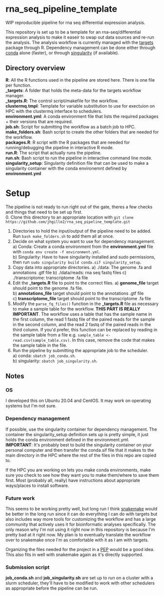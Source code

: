 # rna_seq_pipeline_template
WIP reproducible pipeline for rna seq differential expression analysis. 

This repository is set up to be a template for an rna-seq/differential expression analysis to make it easeir to swap out data sources and re-run the analysis. The analysis workflow is currently managed with the [targets](https://books.ropensci.org/targets/) package through R. Dependency management can be done either through [conda](https://docs.conda.io/en/latest/) alone (faster), or through [singularity](https://singularity-userdoc.readthedocs.io/en/latest/) (if available). 

## Directory overview
**R**: All the R functions used in the pipeline are stored here. There is one file per function.   
**_targets**: A folder that holds the meta-data for the targets workflow manager.   
**_targets.R**: The control script/makefile for the workflow.  
**clustermq.tmpl**: Template for variable substitution to use for exectuion on HPC with the clustermq interface to schedulers.  
**environment.yml**: A conda environment file that lists the required packages + their versions that are required.  
**job.sh**: Script for submitting the workflow as a batch job to HPC.   
**make_folders.sh**: Bash script to create the other folders that are needed for the workflow.  
**packages.R**: R script with the R packages that are needed for running/debugging the pipeline in interactive R mode.  
**run.R**: The script that actually runs the pipeline.  
**run.sh**: Bash script to run the pipeline in interactive command line mode.  
**singularity_setup**: Singularity definition file that can be used to make a singularity container with the conda environemnt defined by **environment.yml**

# Setup
The pipeline is not ready to run right out of the gate, theres a few checks and things that need to be set up first.   
0. Clone this directory to an appropriate location with `git clone https://github.com/jhgille2/rna_seq_pipeline_template.git`  
1. Directories to hold the input/output of the pipeline need to be added. Run `bash make_folders.sh` to add them all at once.  
2. Decide on what system you want to use for dependency management.  
  a) Conda: Create a conda environment from the **environment.yml** file with `conda env create -f environment.yml`.  
  b) Singularity: Have to have singularity installed and sudo permissions, then run `sudo singularity build conda.sif singularity_setup`.  
3. Copy data into appropriate directories.
  a) ./data: The genome .fa and annotations .gtf file
  b) ./data/reads: rna seq fastq files
  c) ./transcriptome: transcriptome .fa file
4. Edit the **_targets.R** file to point to the correct files. 
  a) **genome_file** target should point to the genome .fa file.  
  b) **annotations_file** target should point to the annotations .gtf file  
  c) **transcriptome_file** target should point to the transcriptome .fa file
5. Modify the `parse_fq_files()` function in the **_targets.R** file as necessary to make a sample table for the workflow. **THIS PART IS REALLY IMPORTANT**. The workflow uses a table that has the sample name in the first column, the read 1 fastq file of the paired reads for the sample in the second column, and the read 2 fastq of the paired reads in the third column. If you'd prefer, this function can be replaced by reading in the sample table from a file e.g. `sample_table <- read.csv(sample_table.csv)`. In this case, remove the code that makes the sample table in the file.  
6. Run the pipeline by submitting the appropriate job to the scheduler.  
  a) conda: `sbatch job_conda.sh`.  
  b) singularity: `sbatch job_singularity.sh`.  

## Notes

### OS 
I developed this on Ubuntu 20.04 and CentOS. It may work on operating systems but I'm not sure. 

### Dependency management
If possible, use the singularity container for dependency management. The container the singularity_setup definition sets up is pretty simple, it just holds the conda environment defined in the environment.yml.  
**IMPORTANT**: It's probably best to build the singularity container on your personal computer and then transfer the conda.sif file that it makes to the main directory in the HPC where the rest of the files in this repo are copied to.  

If the HPC you are working on lets you make conda environments, make sure you check to see how they want you to make them/where to save them first. Most (probably all, really) have instructions about appropriate ways/places to install software.  

### Future work
This seems to be working pretty well, but long run I think [snakemake](https://snakemake.readthedocs.io/en/stable/) would be better in the long run since it can do everything I can do with targets but also includes way more tools for customizing the workflow and has a large community that actively uses it for bioinformatic analyses specifically. The only reason why I'm not using it right now in this repository is because I'm pretty bad at it right now. My plan is to eventually translate the workflow over to snakemake once I'm as comfortable with it as I am with targets.  

Organizing the files needed for the project in a [PEP](https://pep.databio.org/en/latest/) would be a good idea. This also fits in well with snakemake again as it's directly supported.

### Submission script
**job_conda.sh** and **job_singularity.sh** are set up to run on a cluster with a slurm scheduler, they'll have to be modified to work with other schedulers as appropriate before the pipeline can be run.  
